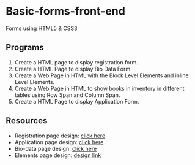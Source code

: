 # Basic-forms-front-end

Forms using HTML5 & CSS3

## Programs

1.  Create a HTML page to display registration form. 
2.  Create a HTML Page to display Bio Data Form.
3.  Create a Web Page in HTML with the Block Level Elements and inline Level Elements.
4.  Create a Web Page in HTML to show books in inventory in different tables using Row Span
    and Column Span.
5.  Create a HTML Page to display Application Form.

## Resources
 * Registration page design: [click here](./resources/registration.jpg)
 * Application page design: [click here](./resources/application_form.jpg)
 * Bio-data page design: [click here](./resources/bio-data.jpg)
 * Elements page design: [design link](https://uidesigndaily.com/posts/sketch-elements-file-upload-card-search-day-738)
 